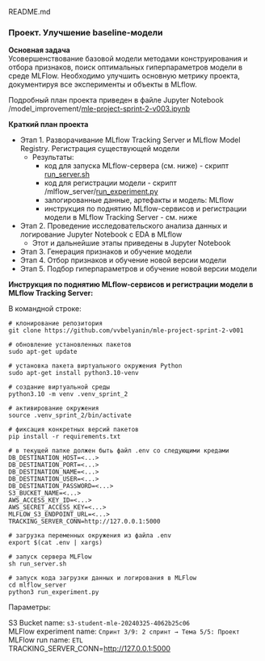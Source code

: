 README.md

### Проект. Улучшение baseline-модели

**Оcновная задача**    
Усовершенствование базовой модели методами конструирования и отбора признаков, поиск оптимальных гиперпараметров модели в среде MLFlow.
Необходимо улучшить основную метрику проекта, документируя все эксперименты и объекты в MLflow. 

Подробный план проекта приведен в файле Jupyter Notebook /model_improvement/[mle-project-sprint-2-v003.ipynb](https://github.com/vvbelyanin/mle-project-sprint-2-v001/blob/main/model_improvement/mle-project-sprint-2-v003.ipynb)

**Краткий план проекта**    
- Этап 1. Разворачивание MLflow Tracking Server и MLflow Model Registry. Регистрация существующей модели    
    - Результаты:    
        - код для запуска MLflow-сервера (см. ниже) - скрипт [run_server.sh](https://github.com/vvbelyanin/mle-project-sprint-2-v001/blob/main/run_server.sh)
        - код для регистрации модели - скрипт /mlflow_server/[run_experiment.py](https://github.com/vvbelyanin/mle-project-sprint-2-v001/blob/main/mlflow_server/run_experiment.py)
        - залогированные данные, артефакты и модель: MLflow    
        - инструкция по поднятию MLflow-сервисов и регистрации модели в MLflow Tracking Server - см. ниже
- Этап 2. Проведение исследовательского анализа данных и логирование Jupyter Notebook с EDA в MLflow
    - Этот и дальнейшие этапы приведены в Jupyter Notebook []()
- Этап 3. Генерация признаков и обучение модели
- Этап 4. Отбор признаков и обучение новой версии модели
- Этап 5. Подбор гиперпараметров и обучение новой версии модели


**Инструкция по поднятию MLflow-сервисов и регистрации модели в MLflow Tracking Server:**    

В командной строке:    
```
# клонирование репозитория
git clone https://github.com/vvbelyanin/mle-project-sprint-2-v001    

# обновление установленных пакетов
sudo apt-get update    

# установка пакета виртуального окружения Python
sudo apt-get install python3.10-venv    

# создание виртуальной среды
python3.10 -m venv .venv_sprint_2    

# активирование окружения 
source .venv_sprint_2/bin/activate    

# фиксация конкретных версий пакетов
pip install -r requirements.txt    

# в текущей папке должен быть файл .env со следующими кредами
DB_DESTINATION_HOST=<...>
DB_DESTINATION_PORT=<...>
DB_DESTINATION_NAME=<...>
DB_DESTINATION_USER=<...>
DB_DESTINATION_PASSWORD=<...>
S3_BUCKET_NAME=<...>
AWS_ACCESS_KEY_ID=<...>
AWS_SECRET_ACCESS_KEY=<...>
MLFLOW_S3_ENDPOINT_URL=<...>
TRACKING_SERVER_CONN=http://127.0.0.1:5000

# загрузка переменных окружения из файла .env
export $(cat .env | xargs)    

# запуск сервера MLFlow
sh run_server.sh

# запуск кода загрузки данных и логирования в MLFlow
cd mlflow_server
python3 run_experiment.py
``` 
    
Параметры:    
    
S3 Bucket name: `s3-student-mle-20240325-4062b25c06`    
MLFlow experiment name:  `Спринт 3/9: 2 спринт → Тема 5/5: Проект`    
MLFlow run name: `ETL`    
TRACKING_SERVER_CONN=http://127.0.0.1:5000
